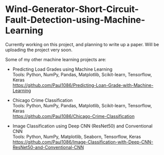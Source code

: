 # Wind-Generator-Short-Circuit-Fault-Detection-using-Machine-Learning

Currently working on this project, and planning to write up a paper. Will be uploading the project very soon.

Some of my other machine learning projects are:

* Predicting Load Grades using Machine Learning <br />
  Tools: Python, NumPy, Pandas, Matplotlib, Scikit-learn, Tensorflow, Keras <br />
  https://github.com/Paul1086/Predicting-Loan-Grade-with-Machine-Learning

* Chicago Crime Classification <br />
  Tools: Python, NumPy, Pandas, Matplotlib, Scikit-learn, Tensorflow, Keras <br />
  https://github.com/Paul1086/Chicago-Crime-Classification

* Image Classification using Deep CNN (ResNet50) and Conventional CNN <br />
  Tools: Python, NumPy, Matplotlib, Seaborn, Tensorflow, Keras <br />
  https://github.com/Paul1086/Image-Classification-with-Deep-CNN-ResNet50-and-Conventional-CNN

